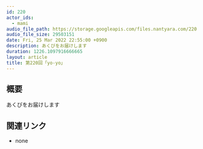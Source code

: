 ```yaml
---
id: 220
actor_ids:
  - mami
audio_file_path: https://storage.googleapis.com/files.nantyara.com/220.mp3
audio_file_size: 29503151
date: Fri, 25 Mar 2022 22:55:00 +0900
description: あくびをお届けします
duration: 1226.1097916666665
layout: article
title: 第220回「yo-yo」
---
```

## 概要

あくびをお届けします

## 関連リンク

* none
